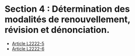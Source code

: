 # Section 4 : Détermination des modalités de renouvellement, révision et dénonciation.

* [Article L2222-5](./LEGIARTI000006901667.md)
* [Article L2222-6](./LEGIARTI000006901668.md)
